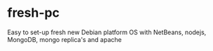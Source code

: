fresh-pc
========

Easy to set-up fresh new Debian platform OS with NetBeans, nodejs, MongoDB, mongo replica's and apache
